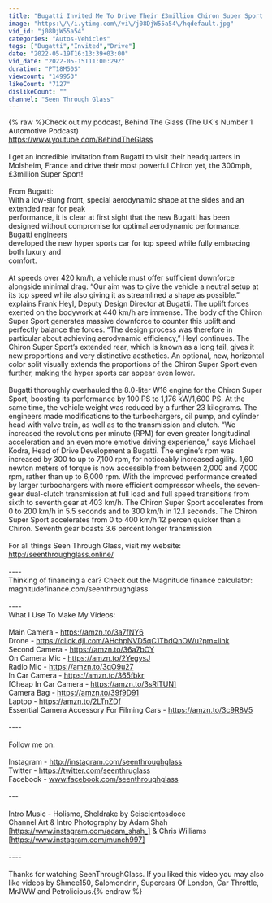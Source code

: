 ```yaml
---
title: "Bugatti Invited Me To Drive Their £3million Chiron Super Sport!"
image: "https:\/\/i.ytimg.com\/vi\/j08DjW55a54\/hqdefault.jpg"
vid_id: "j08DjW55a54"
categories: "Autos-Vehicles"
tags: ["Bugatti","Invited","Drive"]
date: "2022-05-19T16:13:39+03:00"
vid_date: "2022-05-15T11:00:29Z"
duration: "PT18M50S"
viewcount: "149953"
likeCount: "7127"
dislikeCount: ""
channel: "Seen Through Glass"
---
```

{% raw %}Check out my podcast, Behind The Glass (The UK's Number 1 Automotive Podcast)<br /><a rel="nofollow" target="blank" href="https://www.youtube.com/BehindTheGlass">https://www.youtube.com/BehindTheGlass</a><br /><br />I get an incredible invitation from Bugatti to visit their headquarters in Molsheim, France and drive their most powerful Chiron yet, the 300mph, £3million Super Sport!<br /><br />From Bugatti:<br />With a low-slung front, special aerodynamic shape at the sides and an extended rear for peak<br />performance, it is clear at first sight that the new Bugatti has been<br />designed without compromise for optimal aerodynamic performance. Bugatti engineers<br />developed the new hyper sports car for top speed while fully embracing both luxury and<br />comfort.<br /><br />At speeds over 420 km/h, a vehicle must offer sufficient downforce alongside minimal drag. “Our aim was to give the vehicle a neutral setup at its top speed while also giving it as streamlined a shape as possible.” explains Frank Heyl, Deputy Design Director at Bugatti. The uplift forces exerted on the bodywork at 440 km/h are immense. The body of the Chiron Super Sport generates massive downforce to counter this uplift and perfectly balance the forces. “The design process was therefore in particular about achieving aerodynamic efficiency,” Heyl continues. The Chiron Super Sport’s extended rear, which is known as a long tail, gives it new proportions and very distinctive aesthetics. An optional, new, horizontal color split visually extends the proportions of the Chiron Super Sport even further, making the hyper sports car appear even lower.<br /><br />Bugatti thoroughly overhauled the 8.0-liter W16 engine for the Chiron Super Sport, boosting its performance by 100 PS to 1,176 kW/1,600 PS. At the same time, the vehicle weight was reduced by a further 23 kilograms. The engineers made modifications to the turbochargers, oil pump, and cylinder head with valve train, as well as to the transmission and clutch. “We increased the revolutions per minute (RPM) for even greater longitudinal acceleration and an even more emotive driving experience,” says Michael Kodra, Head of Drive Development a Bugatti. The engine’s rpm was increased by 300 to up to 7,100 rpm, for noticeably increased agility. 1,60 newton meters of torque is now accessible from between 2,000 and 7,000 rpm, rather than up to 6,000 rpm. With the improved performance created by larger turbochargers with more efficient compressor wheels, the seven-gear dual-clutch transmission at full load and full speed transitions from sixth to seventh gear at 403 km/h. The Chiron Super Sport accelerates from 0 to 200 km/h in 5.5 seconds and to 300 km/h in 12.1 seconds. The Chiron Super Sport accelerates from 0 to 400 km/h 12 percen quicker than a Chiron. Seventh gear boasts 3.6 percent longer transmission<br /><br />For all things Seen Through Glass, visit my website:<br /><a rel="nofollow" target="blank" href="http://seenthroughglass.online/">http://seenthroughglass.online/</a><br /><br />----<br />Thinking of financing a car? Check out the Magnitude finance calculator: magnitudefinance.com/seenthroughglass<br /><br />----<br />What I Use To Make My Videos:<br /><br />Main Camera - <a rel="nofollow" target="blank" href="https://amzn.to/3a7fNY6">https://amzn.to/3a7fNY6</a><br />Drone - <a rel="nofollow" target="blank" href="https://click.dji.com/AHchpNVD5qC1TbdQnOWu?pm=link">https://click.dji.com/AHchpNVD5qC1TbdQnOWu?pm=link</a><br />Second Camera - <a rel="nofollow" target="blank" href="https://amzn.to/36a7bOY">https://amzn.to/36a7bOY</a><br />On Camera Mic - <a rel="nofollow" target="blank" href="https://amzn.to/2YegysJ">https://amzn.to/2YegysJ</a><br />Radio Mic - <a rel="nofollow" target="blank" href="https://amzn.to/3qO9u27">https://amzn.to/3qO9u27</a><br />In Car Camera - <a rel="nofollow" target="blank" href="https://amzn.to/365fbkr">https://amzn.to/365fbkr</a><br />[Cheap In Car Camera - <a rel="nofollow" target="blank" href="https://amzn.to/3sRlTUN]">https://amzn.to/3sRlTUN]</a><br />Camera Bag - <a rel="nofollow" target="blank" href="https://amzn.to/39f9D91">https://amzn.to/39f9D91</a><br />Laptop - <a rel="nofollow" target="blank" href="https://amzn.to/2LTnZDf">https://amzn.to/2LTnZDf</a><br />Essential Camera Accessory For Filming Cars - <a rel="nofollow" target="blank" href="https://amzn.to/3c9R8V5">https://amzn.to/3c9R8V5</a><br /><br />----<br /><br />Follow me on:<br /><br />Instagram - <a rel="nofollow" target="blank" href="http://instagram.com/seenthroughglass">http://instagram.com/seenthroughglass</a><br />Twitter - <a rel="nofollow" target="blank" href="https://twitter.com/seenthruglass">https://twitter.com/seenthruglass</a><br />Facebook - www.facebook.com/seenthroughglass<br /><br />---<br /><br />Intro Music - Holismo, Sheldrake by Seiscientosdoce<br />Channel Art &amp; Intro Photography by Adam Shah [<a rel="nofollow" target="blank" href="https://www.instagram.com/adam_shah_]">https://www.instagram.com/adam_shah_]</a> &amp; Chris Williams  [<a rel="nofollow" target="blank" href="https://www.instagram.com/munch997]">https://www.instagram.com/munch997]</a><br /><br />----<br /><br />Thanks for watching SeenThroughGlass. If you liked this video you may also like videos by Shmee150, Salomondrin, Supercars Of London,  Car Throttle, MrJWW and Petrolicious.{% endraw %}
